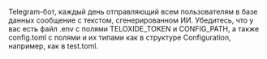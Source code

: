 Telegram-бот, каждый день отправляющий всем пользователям в базе данных сообщение с текстом, сгенерированном ИИ.
Убедитесь, что у вас есть файл .env с полями TELOXIDE_TOKEN и CONFIG_PATH, а также config.toml с полями и их типами как в структуре Configuration, например, как в test.toml.
